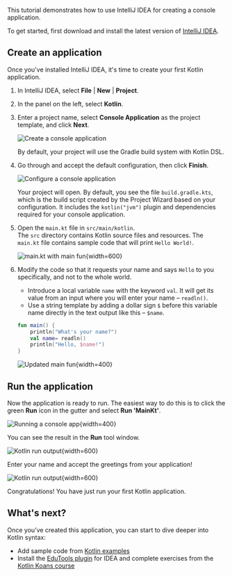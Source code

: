 [//]: # (title: Get started with Kotlin/JVM)

This tutorial demonstrates how to use IntelliJ IDEA for creating a console application.

To get started, first download and install the latest version of [IntelliJ IDEA](https://www.jetbrains.com/idea/download/index.html).

## Create an application 

Once you've installed IntelliJ IDEA, it's time to create your first Kotlin application.

1. In IntelliJ IDEA, select **File** \| **New** \| **Project**.
2. In the panel on the left, select **Kotlin**.
3. Enter a project name, select **Console Application** as the project template, and click **Next**.
   
   ![Create a console application](jvm-new-project-1.png)
   
   By default, your project will use the Gradle build system with Kotlin DSL.

4. Go through and accept the default configuration, then click **Finish**.
  
   ![Configure a console application](jvm-new-project-2.png) 

   Your project will open. By default, you see the file `build.gradle.kts`, which is the build script created by the Project 
   Wizard based on your configuration. It includes the `kotlin("jvm")` plugin and dependencies required for your console application.

5. Open the `main.kt` file in `src/main/kotlin`.  
   The `src` directory contains Kotlin source files and resources. The `main.kt` file contains sample code that will print 
   `Hello World!`.

   ![main.kt with main fun](jvm-main-kt-initial.png){width=600}

6. Modify the code so that it requests your name and says `Hello` to you specifically, and not to the whole world.  
   
   * Introduce a local variable `name` with the keyword `val`. It will get its value from an input where you will enter your name – `readln()`.
   * Use a string template by adding a dollar sign `$` before this variable name directly in the text output like this – `$name`.
   
   ```kotlin
   fun main() {
       println("What's your name?")
       val name= readln()
       println("Hello, $name!")
   }
   ```

   ![Updated main fun](jvm-main-kt-updated.png){width=400}

## Run the application

Now the application is ready to run. The easiest way to do this is to click the green __Run__ icon in the gutter and select __Run 'MainKt'__.

![Running a console app](jvm-run-app.png){width=400}

You can see the result in the **Run** tool window.

![Kotlin run output](jvm-output-1.png){width=600}
   
Enter your name and accept the greetings from your application! 

![Kotlin run output](jvm-output-2.png){width=600}

Congratulations! You have just run your first Kotlin application.

## What's next?

Once you’ve created this application, you can start to dive deeper into Kotlin syntax:

*   Add sample code from [Kotlin examples](https://play.kotlinlang.org/byExample/overview) 
*   Install the [EduTools plugin](https://plugins.jetbrains.com/plugin/10081-edutools) for IDEA and complete exercises 
from the [Kotlin Koans course](https://www.jetbrains.com/help/education/learner-start-guide.html?section=Kotlin%20Koans)